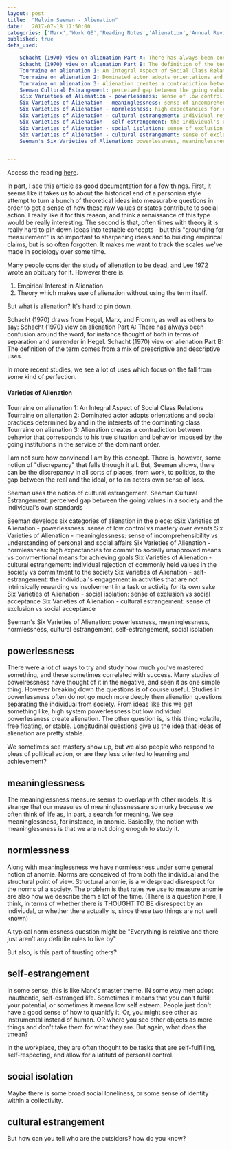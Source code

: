 ```yaml
---
layout: post
title:  "Melvin Seeman - Alienation"
date:   2017-07-18 17:50:00
categories: ['Marx','Work QE','Reading Notes','Alienation','Annual Review']
published: true
defs_used:

    Schacht (1970) view on alienation Part A: There has always been confusion around the word, for instance thought of both in terms of separation and surrender in Hegel.
    Schacht (1970) view on alienation Part B: The definition of the term comes from a mix of prescriptive and descriptive uses.
    Tourraine on alienation 1: An Integral Aspect of Social Class Relations
    Tourraine on alienation 2: Dominated actor adopts orientations and social practices determined by and in the interests of the dominating class
    Tourraine on alienation 3: Alienation creates a contradiction between behavior that corresponds to his true situation and behavior imposed by the going institutions in the service of the dominant order.
    Seeman Cultural Estrangement: perceived gap between the going values in a society and the individual's own standards
    sSix Varieties of Alienation - powerlessness: sense of low control vs mastery over events 
    Six Varieties of Alienation - meaninglessness: sense of incomprehensibility vs understanding of personal and social affairs
    Six Varieties of Alienation - normlessness: high expectancies for commit to socially unapproved means vs convmentional means for achieving goals 
    Six Varieties of Alienation - cultural estrangement: individual rejection of commonly held values in the society vs commitment to the society  
    Six Varieties of Alienation - self-estrangement: the individual's engagement in activities that are not intrinsically rewarding vs involvement in a task or activity for its own sake 
    Six Varieties of Alienation - social isolation: sense of exclusion vs social acceptance
    Six Varieties of Alienation - cultural estrangement: sense of exclusion vs social acceptance
    Seeman's Six Varieties of Alienation: powerlessness, meaninglessness, normlessness, cultural estrangement, self-estrangement, social isolation


---
```


Access the reading [here](http://www.annualreviews.org/doi/10.1146/annurev.so.01.080175.000515).

In part, I see this article as good documentation for a few things. First, it seems like it takes us to about the historical end of a parsonian style attempt to turn a bunch of theoretical ideas into measurable questions in order to get a sense of how these raw values or states contribute to social action. I really like it for this reason, and think a renaissance of this type would be really interesting. The second is that, often times with theory it is really hard to pin down ideas into testable concepts - but this "grounding for measurement" is so important to sharpening ideas and to building empirical claims, but is so often forgotten. It makes me want to track the scales we've made in sociology over some time.


Many people consider the study of alienation to be dead, and Lee 1972 wrote an obituary for it.
However there is:
1. Empirical Interest in Alienation
2. Theory which makes use of alienation without using the term itself.

But what is alienation? It's hard to pin down.

Schacht (1970) draws from Hegel, Marx, and Fromm, as well as others to say:
<def>Schacht (1970) view on alienation Part A: There has always been confusion around the word, for instance thought of both in terms of separation and surrender in Hegel.</def>
<def>Schacht (1970) view on alienation Part B: The definition of the term comes from a mix of prescriptive and descriptive uses.</def>

In more recent studies, we see a lot of uses which focus on the fall from some kind of perfection.


#### Varieties of Alienation
<def>Tourraine on alienation 1: An Integral Aspect of Social Class Relations</def>
<def>Tourraine on alienation 2: Dominated actor adopts orientations and social practices determined by and in the interests of the dominating class</def>
<def>Tourraine on alienation 3: Alienation creates a contradiction between behavior that corresponds to his true situation and behavior imposed by the going institutions in the service of the dominant order.</def>

I am not sure how convinced I am by this concept. There is, however, some notion of "discrepancy" that falls through it all. But, Seeman shows, there can be the discrepancy in all sorts of places, from work, to politics, to the gap between the real and the ideal, or to an actors own sense of loss.

Seeman uses the notion of cultural estrangement.
<def>Seeman Cultural Estrangement: perceived gap between the going values in a society and the individual's own standards</def>

Seeman develops six categories of alienation in the piece:
<def>sSix Varieties of Alienation - powerlessness: sense of low control vs mastery over events </def>
<def>Six Varieties of Alienation - meaninglessness: sense of incomprehensibility vs understanding of personal and social affairs</def>
<def>Six Varieties of Alienation - normlessness: high expectancies for commit to socially unapproved means vs convmentional means for achieving goals </def>
<def>Six Varieties of Alienation - cultural estrangement: individual rejection of commonly held values in the society vs commitment to the society  </def>
<def>Six Varieties of Alienation - self-estrangement: the individual's engagement in activities that are not intrinsically rewarding vs involvement in a task or activity for its own sake </def>
<def>Six Varieties of Alienation - social isolation: sense of exclusion vs social acceptance</def>
<def>Six Varieties of Alienation - cultural estrangement: sense of exclusion vs social acceptance</def>

<def>Seeman's Six Varieties of Alienation: powerlessness, meaninglessness, normlessness, cultural estrangement, self-estrangement, social isolation</def>

## powerlessness
There were a lot of ways to try and study how much you've mastered something, and these sometimes correlated with success. Many studies of powelressness have thought of it in the negative, and seen it as one simple thing. However breaking down the questions is of course useful.  Studies in powerlessness often do not go much more deeply then alienation questions separating the individual from society. From ideas like this we get something like, high system powerlessness but low individual powerlessness create alienation. The other question is, is this thing volatile, free floating, or stable. Longitudinal questions give us the idea that ideas of alienation are pretty stable.

We sometimes see mastery show up, but we also people who respond to pleas of political action, or are they less oriented to learning and achievement?

## meaninglessness

The meaninglessness measure seems to overlap with other models. It is strange that our measures of meaninglessnessare so murky because we often think of life as, in part, a search for meaning. We see meaninglessness, for instance, in anomie. Basically, the notion with meaninglessness is that we are not doing enoguh to study it.

## normlessness

Along with meaninglessness we have normlessness under some general notion of anomie.
Norms are conceived of from both the individual and the structural point of view.  Structural anomie, is a widespread disrespect for the norms of a society. The problem is that rates we use to measure anomie are also how we describe them a lot of the time. (There is a question here, I think, in terms of whether there is THOUGHT TO BE disrespect by an indiviudal, or whether there actually is, since these two things are not well known)

A typical normlessness question might be "Everything is relative and there just aren't any definite rules to live by"

But also, is this part of trusting others?


## self-estrangement

In some sense, this is like Marx's master theme. IN some way men adopt inauthentic, self-estranged life. Sometimes it means that you can't fulfill your potential, or sometimes it means low self esteem. People just don't have a good sense of how to quanitfy it. Or, you might see other as instrumental instead of human. OR where you see other objects as mere things and don't take them for what they are. But again, what does tha tmean?

In the workplace, they are often thoguht to be tasks that are self-fulfilling, self-respecting, and allow for a latitutd of personal control.

## social isolation

Maybe there is some broad social loneliness, or some sense of identity within a collectivity.

## cultural estrangement

But how can you tell who are the outsiders? how do you know?
